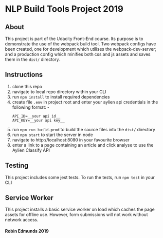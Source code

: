 # NLP Build Tools Project 2019

## About

This project is part of the Udacity Front-End course. Its purpose is to demonstrate the use of the webpack build tool. Two webpack configs have been created, one for development which utilises the webpack-dev-server; and a production config which minifies both css and js assets and saves them in the `dist/` directory.

## Instructions

1. clone this repo
1. navigate to local repo directory within your CLI
1. run `npm install` to install required dependencies
1. create file `.env` in project root and enter your aylien api credentials in the following format: -
    ```
    API_ID=__your api id__
    API_KEY=__your api key__
    ```
1. run `npm run build-prod` to build the source files into the `dist/` directory
1. run `npm start` to start the server in node
1. navigate to http://localhost:8080 in your favourite browser
1. enter a link to a page containing an article and click analyse to use the Aylien Classify API


## Testing

This project includes some jest tests. To run the tests, run `npm test` in your CLI

## Service Worker

This project installs a basic service worker on load which caches the page assets for offline use. However, form submissions will not work without network access.

#### Robin Edmunds 2019